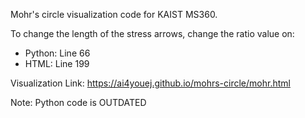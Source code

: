 Mohr's circle visualization code for KAIST MS360.

To change the length of the stress arrows, change the ratio value on:
* Python: Line 66
* HTML: Line 199

Visualization Link: https://ai4youej.github.io/mohrs-circle/mohr.html

Note: Python code is OUTDATED
